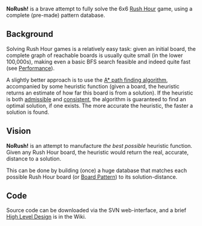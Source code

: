 **NoRush!** is a brave attempt to fully solve the 6x6 [Rush Hour](http://en.wikipedia.org/wiki/Rush_Hour_(board_game)) game, using a complete (pre-made) pattern database.

## Background ##
Solving Rush Hour games is a relatively easy task: given an initial board, the complete graph of reachable boards is usually quite small (in the lower 100,000s), making even a basic BFS search feasible and indeed quite fast (see [Performance](Performance.md)).

A slightly better approach is to use the [A\* path finding algorithm](http://en.wikipedia.org/wiki/A*_search_algorithm), accompanied by some heuristic function (given a board, the heuristic returns an estimate of how far this board is from a solution). If the heuristic is both [admissible](http://en.wikipedia.org/wiki/Admissible_heuristic) and [consistent](http://en.wikipedia.org/wiki/Consistent_heuristic), the algorithm is guaranteed to find an optimal solution, if one exists. The more accurate the heuristic, the faster a solution is found.

## Vision ##
**NoRush!** is an attempt to manufacture _the best possible_ heuristic function. Given any Rush Hour board, the heuristic would return the real, accurate, distance to a solution.

This can be done by building (once) a huge database that matches each possible Rush Hour board (or [Board Pattern](Patterns.md)) to its solution-distance.

## Code ##
Source code can be downloaded via the SVN web-interface, and a brief [High Level Design](HighLevelDesign.md) is in the Wiki.